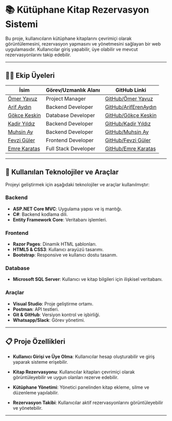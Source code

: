 # 📚 Kütüphane Kitap Rezervasyon Sistemi

Bu proje, kullanıcıların kütüphane kitaplarını çevrimiçi olarak görüntülemesini, rezervasyon yapmasını ve yönetmesini sağlayan bir web uygulamasıdır. Kullanıcılar giriş yapabilir, üye olabilir ve mevcut rezervasyonlarını takip edebilir.

---

## 👨‍💻 Ekip Üyeleri

| İsim               | Görev/Uzmanlık Alanı          | GitHub Linki                                    |
|--------------------|------------------------------|------------------------------------------------|
| [Ömer Yavuz](#)    | Project Manager              | [GitHub/Ömer Yavuz](https://github.com/omtekyav) |
| [Arif Aydın](#)    | Backend Developer            | [GitHub/ArifErenAydın](https://github.com/ArifErenAydin-code)   |
| [Gökçe Keskin](#)  | Database Developer           | [GitHub/Gökçe Keskin](https://github.com/skyceeee) |
| [Kadir Yıldız](#)  | Backend Developer            | [GitHub/Kadir Yıldız](https://github.com/kdryldzz)  |
| [Muhsin Ay](#)     | Backend Developer            | [GitHub/Muhsin Ay](https://github.com/mhsnayy)  |
| [Fevzi Güler](#)   | Frontend Developer           | [GitHub/Fevzi Güler](https://github.com/FevziG)   |
| [Emre Karataş](#)  | Full Stack Developer         | [GitHub/Emre Karataş](https://github.com/01YunusKaratas) |




---

## 🚀 Kullanılan Teknolojiler ve Araçlar

Projeyi geliştirmek için aşağıdaki teknolojiler ve araçlar kullanılmıştır:

### Backend
- **ASP.NET Core MVC**: Uygulama yapısı ve iş mantığı.
- **C#**: Backend kodlama dili.
- **Entity Framework Core**: Veritabanı işlemleri.

### Frontend
- **Razor Pages**: Dinamik HTML şablonları.
- **HTML5 & CSS3**: Kullanıcı arayüzü tasarımı.
- **Bootstrap**: Responsive ve kullanıcı dostu tasarım.

### Database
- **Microsoft SQL Server**: Kullanıcı ve kitap bilgileri için ilişkisel veritabanı.

### Araçlar
- **Visual Studio**: Proje geliştirme ortamı.
- **Postman**: API testleri.
- **Git & GitHub**: Versiyon kontrol ve işbirliği.
- **Whatsapp/Slack**: Görev yönetimi.

---

## 📋 Proje Özellikleri

- **Kullanıcı Girişi ve Üye Olma**: 
  Kullanıcılar hesap oluşturabilir ve giriş yaparak sisteme erişebilir.
  
- **Kitap Rezervasyonu**:
  Kullanıcılar kitapları çevrimiçi olarak görüntüleyebilir ve uygun olanları rezerve edebilir.

- **Kütüphane Yönetimi**:
  Yönetici panelinden kitap ekleme, silme ve düzenleme yapılabilir.

- **Rezervasyon Takibi**:
  Kullanıcılar aktif rezervasyonlarını görüntüleyebilir ve yönetebilir.

---


